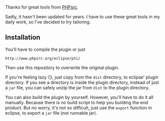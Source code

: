 Thanks for great tools from [PHPsrc](https://github.com/PHPsrc).

Sadly, it hasn't been updated for years. I have to use these great tools in my daily work, so I've decided to try tailoring.


## Installation

You'll have to compile the plugin or just 

```text
http://www.phpsrc.org/eclipse/pti/
```

Then use this repository to overwrite the original plugin.

If you're feeling lazy :smirk:, just copy from the `dist` directory, to eclipse' plugin directory. If you see a directory is inside the plugin directory, instead of just a `jar` file, you can safely unzip the jar from `dist` to the plugin directory.

You can also build the plugin by yourself. However, you'll have to do it all manually. Because there is no build script to help you building the end product. But no worry, it's not so difficult, just use the `export` function in eclipse, to export a `jar` file (not runnable jar).